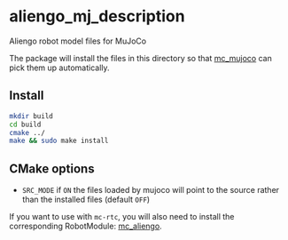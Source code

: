 # aliengo_mj_description
Aliengo robot model files for MuJoCo

The package will install the files in this directory so that [mc_mujoco](https://github.com/rohanpsingh/mc_mujoco) can pick them up automatically.

Install
-------

```bash
mkdir build
cd build
cmake ../
make && sudo make install
```

CMake options
-------------

- `SRC_MODE` if `ON` the files loaded by mujoco will point to the source rather than the installed files (default `OFF`)


If you want to use with `mc-rtc`, you will also need to install the corresponding RobotModule: [mc_aliengo](https://github.com/rohanpsingh/mc_aliengo).
